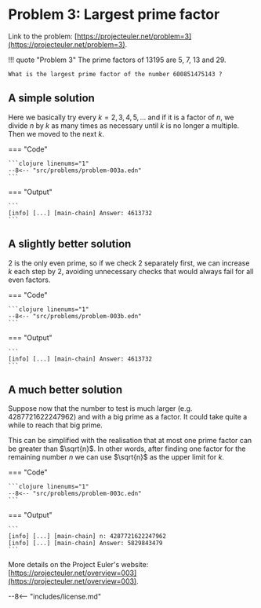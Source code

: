 # Problem 3: Largest prime factor

Link to the problem: [https://projecteuler.net/problem=3](https://projecteuler.net/problem=3).

!!! quote "Problem 3"
    The prime factors of 13195 are 5, 7, 13 and 29.

    What is the largest prime factor of the number 600851475143 ?

## A simple solution

Here we basically try every $k = 2,3,4,5,...$ and if it is a factor of $n$, we divide $n$ by $k$ as many times as necessary until $k$ is no longer a multiple. Then we moved to the next $k$.

=== "Code"

    ```clojure linenums="1"
    --8<-- "src/problems/problem-003a.edn"
    ```


=== "Output"

    ```
    [info] [...] [main-chain] Answer: 4613732
    ```

## A slightly better solution

$2$ is the only even prime, so if we check $2$ separately first, we can increase $k$ each step by $2$,
avoiding unnecessary checks that would always fail for all even factors.

=== "Code"

    ```clojure linenums="1"
    --8<-- "src/problems/problem-003b.edn"
    ```

=== "Output"

    ```
    [info] [...] [main-chain] Answer: 4613732
    ```

## A much better solution

Suppose now that the number to test is much larger (e.g. $4287721622247962$) and with a big prime as a factor. It could take quite a while to reach that big prime.

This can be simplified with the realisation that at most one prime factor can be greater than $\sqrt{n}$. In other words, after finding one factor for the remaining number $n$ we can use $\sqrt{n}$ as the upper limit for $k$.

=== "Code"

    ```clojure linenums="1"
    --8<-- "src/problems/problem-003c.edn"
    ```

=== "Output"

    ```
    [info] [...] [main-chain] n: 4287721622247962
    [info] [...] [main-chain] Answer: 5829843479
    ```

More details on the Project Euler's website: [https://projecteuler.net/overview=003](https://projecteuler.net/overview=003).

--8<-- "includes/license.md"
